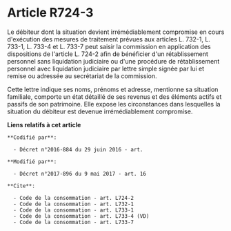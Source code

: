 # Article R724-3

Le débiteur dont la situation devient irrémédiablement compromise en cours d'exécution des mesures de traitement prévues aux
articles L. 732-1, L. 733-1, L. 733-4 et L. 733-7 peut saisir la commission en application des dispositions de l'article L.
724-2 afin de bénéficier d'un rétablissement personnel sans liquidation judiciaire ou d'une procédure de rétablissement
personnel avec liquidation judiciaire par lettre simple signée par lui et remise ou adressée au secrétariat de la
commission. 

Cette lettre indique ses noms, prénoms et adresse, mentionne sa situation familiale, comporte un état détaillé de ses revenus
et des éléments actifs et passifs de son patrimoine. Elle expose les circonstances dans lesquelles la situation du débiteur
est devenue irrémédiablement compromise.

**Liens relatifs à cet article**

	**Codifié par**:

	  - Décret n°2016-884 du 29 juin 2016 - art.

	**Modifié par**:

	  - Décret n°2017-896 du 9 mai 2017 - art. 16

	**Cite**:

	  - Code de la consommation - art. L724-2
	  - Code de la consommation - art. L732-1
	  - Code de la consommation - art. L733-1
	  - Code de la consommation - art. L733-4 (VD)
	  - Code de la consommation - art. L733-7
